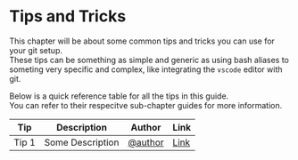 # Tips and Tricks

This chapter will be about some common tips and tricks you can use for your git setup.  
These tips can be something as simple and generic as using bash aliases to someting very specific and complex, like integrating the `vscode` editor with git.  

Below is a quick reference table for all the tips in this guide.  
You can refer to their respecitve sub-chapter guides for more information.  

| Tip   | Description      | Author                      | Link                     |
|-------|------------------|-----------------------------|--------------------------|
| Tip 1 | Some Description | [@author](#tips-and-tricks) | [Link](#tips-and-tricks) |



